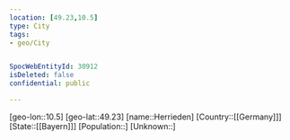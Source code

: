 ```yaml
---
location: [49.23,10.5]
type: City
tags:
- geo/City


SpocWebEntityId: 30912
isDeleted: false
confidential: public

---
```

[geo-lon::10.5]
[geo-lat::49.23]
[name::Herrieden]
[Country::[[Germany]]]
[State::[[Bayern]]]
[Population::]
[Unknown::]

